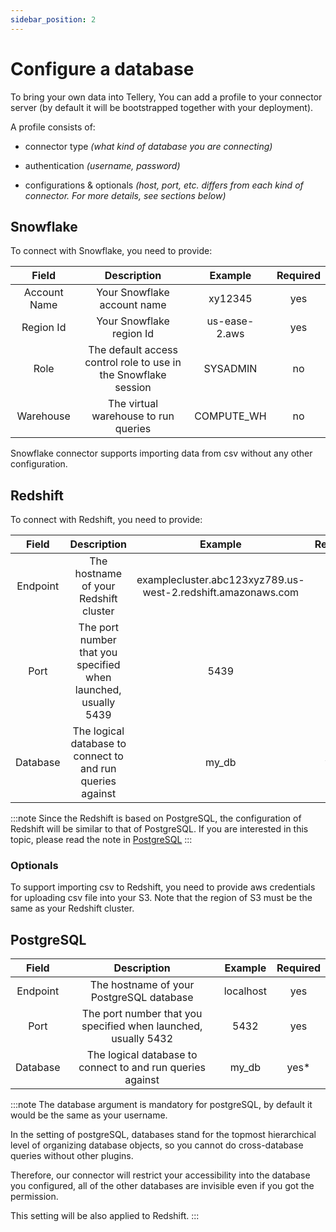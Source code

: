 ```yaml
---
sidebar_position: 2
---
```


# Configure a database

To bring your own data into Tellery, You can add a profile to your connector server (by default it will be bootstrapped together with your deployment).

A profile consists of:

- connector type *(what kind of database you are connecting)*

- authentication *(username, password)*

- configurations & optionals *(host, port, etc. differs from each kind of connector. For more details, see sections below)*

## Snowflake

To connect with Snowflake, you need to provide:

|     Field    |                             Description                           |    Example    | Required |
|:------------:|:-----------------------------------------------------------------:|:-------------:|:--------:|
| Account Name |                    Your Snowflake account name                    |    xy12345    |   yes    |
|  Region Id   |                     Your Snowflake region Id                      | us-ease-2.aws |   yes    |
|     Role     |  The default access control role to use in the Snowflake session  |    SYSADMIN   |    no    |
|  Warehouse   |                The virtual warehouse to run queries               |   COMPUTE_WH  |    no    |

Snowflake connector supports importing data from csv without any other configuration.

## Redshift

To connect with Redshift, you need to provide:

|   Field    |                          Description                           |                             Example                            | Required |
|:----------:|:--------------------------------------------------------------:|:--------------------------------------------------------------:|:--------:|
|  Endpoint  |              The hostname of your Redshift cluster             |  examplecluster.abc123xyz789.us-west-2.redshift.amazonaws.com  |   yes    |
|    Port    | The port number that you specified when launched, usually 5439 |                               5439                             |   yes    |
|  Database  |   The logical database to connect to and run queries against   |                               my_db                            |   yes*   |

:::note
Since the Redshift is based on PostgreSQL, the configuration of Redshift will be similar to that of PostgreSQL. If you are interested in this topic, please read the note in [PostgreSQL](#postgreSQL)
:::

### Optionals

To support importing csv to Redshift, you need to provide aws credentials for uploading csv file into your S3. Note that the region of S3 must be the same as your Redshift cluster.

## PostgreSQL

|    Field   |                           Description                          |   Example   | Required |
|:----------:|:--------------------------------------------------------------:|:-----------:|:--------:|
|  Endpoint  |         The hostname of your PostgreSQL database               |  localhost  |   yes    |
|    Port    | The port number that you specified when launched, usually 5432 |    5432     |   yes    |
|  Database  |   The logical database to connect to and run queries against   |    my_db    |   yes*   |

:::note
The database argument is mandatory for postgreSQL, by default it would be the same as your username.

In the setting of postgreSQL, databases stand for the topmost hierarchical level of organizing database objects, so you cannot do cross-database queries without other plugins.

Therefore, our connector will restrict your accessibility into the database you configured, all of the other databases are invisible even if you got the permission.

This setting will be also applied to Redshift.
:::
